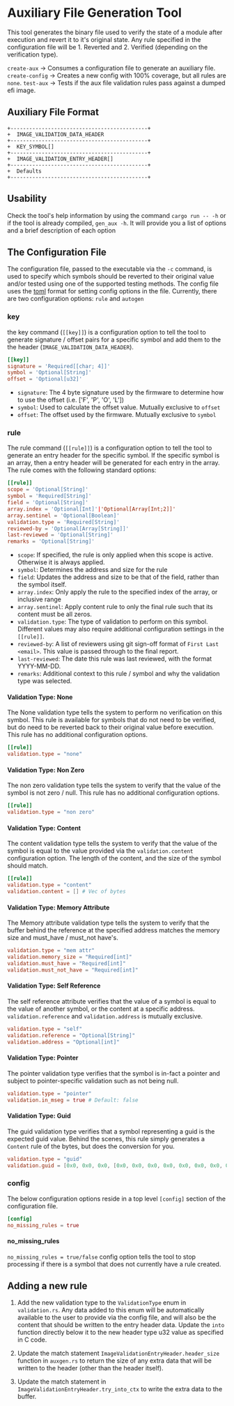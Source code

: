 # Auxiliary File Generation Tool

This tool generates the binary file used to verify the state of a module after execution and revert it to it's original
state. Any rule specified in the configuration file will be 1. Reverted and 2. Verified (depending on the verification type).

`create-aux` -> Consumes a configuration file to generate an auxiliary file.
`create-config` -> Creates a new config with 100% coverage, but all rules are `none`.
`test-aux` -> Tests if the aux file validation rules pass against a dumped efi image.

## Auxiliary File Format

```text
+--------------------------------------------+
+  IMAGE_VALIDATION_DATA_HEADER
+--------------------------------------------+
+  KEY_SYMBOL[]
+--------------------------------------------+
+  IMAGE_VALIDATION_ENTRY_HEADER[]
+--------------------------------------------+
+  Defaults
+--------------------------------------------+
```

## Usability

Check the tool's help information by using the command `cargo run -- -h` or if the tool is already compiled, `gen_aux -h`.
It will provide you a list of options and a brief description of each option

## The Configuration File

The configuration file, passed to the executable via the `-c` command, is used to specify which symbols should be reverted
to their original value and/or tested using one of the supported testing methods. The config file uses the [toml](https://toml.io/en/)
format for setting config options in the file. Currently, there are two configuration options: `rule` and `autogen`

### key

the key command (`[[key]]`) is a configuration option to tell the tool to generate signature / offset pairs for a specific
symbol and add them to the the header (`IMAGE_VALIDATION_DATA_HEADER`).

``` toml
[[key]]
signature = 'Required[[char; 4]]'
symbol = 'Optional[String]'
offset = 'Optional[u32]'
```

- `signature`: The 4 byte signature used by the firmware to determine how to use the offset (i.e. ['F', 'P', 'O', 'L'])
- `symbol`: Used to calculate the offset value. Mutually exclusive to `offset`
- `offset`: The offset used by the firmware. Mutually exclusive to `symbol`

### rule

The rule command (`[[rule]]`) is a configuration option to tell the tool to generate an entry header for the specific
symbol. If the specific symbol is an array, then a entry header will be generated for each entry in the array. The rule
comes with the following standard options:

``` toml
[[rule]]
scope = 'Optional[String]'
symbol = 'Required[String]'
field = 'Optional[String]'
array.index = 'Optional[Int]'|'Optional[Array[Int;2]]'
array.sentinel = 'Optional[Boolean]'
validation.type = 'Required[String]'
reviewed-by = 'Optional[Array[String]]'
last-reviewed = 'Optional[String]'
remarks = 'Optional[String]'
```

- `scope`: If specified, the rule is only applied when this scope is active. Otherwise it is always applied.
- `symbol`: Determines the address and size for the rule
- `field`: Updates the address and size to be that of the field, rather than the symbol itself.
- `array.index`: Only apply the rule to the specified index of the array, or inclusive range
- `array.sentinel`: Apply content rule to only the final rule such that its content must be all zeros.
- `validation.type`: The type of validation to perform on this symbol. Different values may also require additional configuration
settings in the `[[rule]]`.
- `reviewed-by`: A list of reviewers using git sign-off format of `First Last <email>`. This value is passed through to
the final report.
- `last-reviewed`: The date this rule was last reviewed, with the format YYYY-MM-DD.
- `remarks`: Additional context to this rule / symbol and why the validation type was selected.

#### Validation Type: None

The None validation type tells the system to perform no verification on this symbol. This rule is available for symbols
that do not need to be verified, but do need to be reverted back to their original value before execution. This rule has
no additional configuration options.

``` toml
[[rule]]
validation.type = "none"
```

#### Validation Type: Non Zero

The non zero validation type tells the system to verify that the value of the symbol is not zero / null. This rule has no
additional configuration options.

``` toml
[[rule]]
validation.type = "non zero"
```

#### Validation Type: Content

The content validation type tells the system to verify that the value of the symbol is equal to the value provided via the
`validation.content` configuration option. The length of the content, and the size of the symbol should match.

``` toml
[[rule]]
validation.type = "content"
validation.content = [] # Vec of bytes
```

#### Validation Type: Memory Attribute

The Memory attribute validation type tells the system to verify that the buffer behind the reference at the specified address
matches the memory size and must_have / must_not have's.

``` toml
validation.type = "mem attr"
validation.memory_size = "Required[int]"
validation.must_have = "Required[int]"
validation.must_not_have = "Required[int]"
```

#### Validation Type: Self Reference

The self reference attribute verifies that the value of a symbol is equal to the value of another symbol, or the content
at a specific address. `validation.reference` and `validation.address` is mutually exclusive.

``` toml
validation.type = "self"
validation.reference = "Optional[String]"
validation.address = "Optional[int]"
```

#### Validation Type: Pointer

The pointer validation type verifies that the symbol is in-fact a pointer and subject to pointer-specific validation
such as not being null.

``` toml
validation.type = "pointer"
validation.in_mseg = true # Default: false
```

#### Validation Type: Guid

The guid validation type verifies that a symbol representing a guid is the expected guid value. Behind the scenes,
this rule simply generates a `Content` rule of the bytes, but does the conversion for you.

``` toml
validation.type = "guid"
validation.guid = [0x0, 0x0, 0x0, [0x0, 0x0, 0x0, 0x0, 0x0, 0x0, 0x0, 0x0]]
```

### config

The below configuration options reside in a top level `[config]` section of the configuration file.

``` toml
[config]
no_missing_rules = true
```

#### no_missing_rules

`no_missing_rules = true/false` config option tells the tool to stop processing if there is a symbol that does not
currently have a rule created.

## Adding a new rule

1. Add the new validation type to the `ValidationType` enum in `validation.rs`. Any data added to this enum will be automatically
available to the user to provide via the config file, and will also be the content that should be written to the entry header
data. Update the `into` function directly below it to the new header type u32 value as specified in C code.

2. Update the match statement `ImageValidationEntryHeader.header_size` function in `auxgen.rs` to return the size of any
extra data that will be written to the header (other than the header itself).

3. Update the match statement in `ImageValidationEntryHeader.try_into_ctx` to write the extra data to the buffer.
